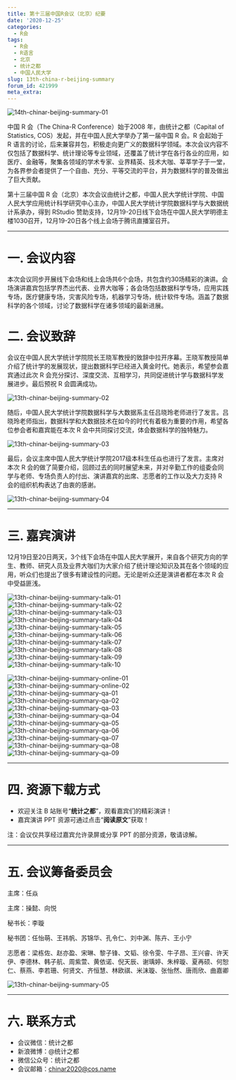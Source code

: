 ```yaml
---
title: 第十三届中国R会议（北京）纪要
date: '2020-12-25'
categories:
  - R会
tags:
  - R会
  - R语言
  - 北京
  - 统计之都
  - 中国人民大学
slug: 13th-china-r-beijing-summary
forum_id: 421999
meta_extra: 
---
```


![14th-chinar-beijing-summary-01](https://user-images.githubusercontent.com/37477330/103118352-5dad7c00-46a9-11eb-876d-cc85b215959d.png)

中国 R 会（The China-R Conference）始于2008 年，由统计之都（Capital of Statistics, COS）发起，并在中国人民大学举办了第一届中国 R 会。R 会起始于 R 语言的讨论，后来兼容并包，积极走向更广义的数据科学领域。本次会议内容不仅包括了数据科学、统计理论等专业领域，还覆盖了统计学在各行各业的应用，如医疗、金融等，聚集各领域的学术专家、业界精英、技术大咖、莘莘学子于一堂，为各界参会者提供了一个自由、充分、平等交流的平台，并为数据科学的普及做出了巨大贡献。



第十三届中国 R 会（北京）本次会议由统计之都，中国人民大学统计学院、中国人民大学应用统计科学研究中心主办，中国人民大学统计学院数据科学与大数据统计系承办，得到 RStudio 赞助支持，12月19-20日线下会场在中国人民大学明德主楼1030召开，12月19-20日各个线上会场于腾讯直播室召开。

---

# 一. 会议内容

本次会议同步开展线下会场和线上会场共6个会场，共包含约30场精彩的演讲。会场演讲嘉宾包括学界杰出代表、业界大咖等；各会场包括数据科学专场，应用实践专场，医疗健康专场，灾害风险专场，机器学习专场，统计软件专场。涵盖了数据科学的各个领域，讨论了数据科学在诸多领域的最新进展。

# 二. 会议致辞

会议在中国人民大学统计学院院长王晓军教授的致辞中拉开序幕。王晓军教授简单介绍了统计学的发展现状，提出数据科学已经进入黄金时代。她表示，希望参会嘉宾通过此次 R 会充分探讨、深度交流、互相学习，共同促进统计学与数据科学发展进步。最后预祝 R 会圆满成功。

![13th-chinar-beijing-summary-02](https://user-images.githubusercontent.com/37477330/103118319-4ff7f680-46a9-11eb-8a63-fe8e90e16dc2.jpg)

随后，中国人民大学统计学院数据科学与大数据系主任吕晓玲老师进行了发言。吕晓玲老师指出，数据科学和大数据技术在如今的时代有着极为重要的作用，希望各位参会者和嘉宾能在本次 R 会中共同探讨交流，体会数据科学的独特魅力。

![13th-chinar-beijing-summary-03](https://user-images.githubusercontent.com/37477330/103118320-51292380-46a9-11eb-8459-1d7dd3162a29.jpg)

最后，会议主席中国人民大学统计学院2017级本科生任焱也进行了发言。主席对本次 R 会的做了简要介绍，回顾过去的同时展望未来，并对辛勤工作的组委会同学与老师、专场负责人的付出、演讲嘉宾的出席、志愿者的工作以及大力支持 R 会的组织机构表达了由衷的感谢。

![13th-chinar-beijing-summary-04](https://user-images.githubusercontent.com/37477330/103118321-51292380-46a9-11eb-82e2-a01c02e86cbd.jpg)

---

# 三. 嘉宾演讲

12月19日至20日两天，3个线下会场在中国人民大学展开，来自各个研究方向的学生、教师、研究人员及业界大咖们为大家介绍了统计理论知识及其在各个领域的应用，听众们也提出了很多有建设性的问题。无论是听众还是演讲者都在本次 R 会中受益匪浅。

![13th-chinar-beijing-summary-talk-01](https://user-images.githubusercontent.com/37477330/103118338-58503180-46a9-11eb-9076-86ada338a19b.jpg)
![13th-chinar-beijing-summary-talk-02](https://user-images.githubusercontent.com/37477330/103118339-58e8c800-46a9-11eb-801e-d31c80014a17.jpg)
![13th-chinar-beijing-summary-talk-03](https://user-images.githubusercontent.com/37477330/103118342-59815e80-46a9-11eb-8e57-88bc761fbb22.jpg)
![13th-chinar-beijing-summary-talk-04](https://user-images.githubusercontent.com/37477330/103118343-5a19f500-46a9-11eb-9e5b-f77ece611c7b.jpg)
![13th-chinar-beijing-summary-talk-05](https://user-images.githubusercontent.com/37477330/103118344-5ab28b80-46a9-11eb-9b57-9e9d13ca4892.jpg)
![13th-chinar-beijing-summary-talk-06](https://user-images.githubusercontent.com/37477330/103118345-5b4b2200-46a9-11eb-8dea-d9c539ee3329.jpg)
![13th-chinar-beijing-summary-talk-07](https://user-images.githubusercontent.com/37477330/103118346-5be3b880-46a9-11eb-90b1-b1eb8398ae8a.jpg)
![13th-chinar-beijing-summary-talk-08](https://user-images.githubusercontent.com/37477330/103118347-5be3b880-46a9-11eb-9993-45f5145a1d7f.jpg)
![13th-chinar-beijing-summary-talk-09](https://user-images.githubusercontent.com/37477330/103118349-5c7c4f00-46a9-11eb-9fbd-419e2b9e38c2.jpg)
![13th-chinar-beijing-summary-talk-10](https://user-images.githubusercontent.com/37477330/103118350-5d14e580-46a9-11eb-956b-13743a280753.jpg)

![13th-chinar-beijing-summary-online-01](https://user-images.githubusercontent.com/37477330/103118323-525a5080-46a9-11eb-97a1-36e4370adbff.jpg)
![13th-chinar-beijing-summary-online-02](https://user-images.githubusercontent.com/37477330/103118324-52f2e700-46a9-11eb-94db-49e82fd5d5a3.jpg)
![13th-chinar-beijing-summary-qa-01](https://user-images.githubusercontent.com/37477330/103118327-538b7d80-46a9-11eb-8471-4b97578c86b7.jpg)
![13th-chinar-beijing-summary-qa-02](https://user-images.githubusercontent.com/37477330/103118328-54241400-46a9-11eb-86b7-2cfa585cf0ff.jpg)
![13th-chinar-beijing-summary-qa-03](https://user-images.githubusercontent.com/37477330/103118329-54241400-46a9-11eb-9825-cb72268af3fb.jpg)
![13th-chinar-beijing-summary-qa-04](https://user-images.githubusercontent.com/37477330/103118331-54bcaa80-46a9-11eb-9b67-47de76511fab.jpg)
![13th-chinar-beijing-summary-qa-05](https://user-images.githubusercontent.com/37477330/103118333-55554100-46a9-11eb-8a81-270427121f3c.jpg)
![13th-chinar-beijing-summary-qa-06](https://user-images.githubusercontent.com/37477330/103118334-56866e00-46a9-11eb-868d-c93534f4a1d0.jpg)
![13th-chinar-beijing-summary-qa-07](https://user-images.githubusercontent.com/37477330/103118335-571f0480-46a9-11eb-80aa-254ac1ca673f.jpg)
![13th-chinar-beijing-summary-qa-08](https://user-images.githubusercontent.com/37477330/103118336-571f0480-46a9-11eb-98e1-4c37a51aa5a9.jpg)
![13th-chinar-beijing-summary-qa-09](https://user-images.githubusercontent.com/37477330/103118337-57b79b00-46a9-11eb-909e-04a9ed55b35e.jpg)

---

# 四. 资源下载方式

-  欢迎关注 B 站账号“**统计之都**”，观看嘉宾们的精彩演讲！
- 嘉宾演讲 PPT 资源可通过点击“**阅读原文**”获取！

注：会议仅共享经过嘉宾允许录屏或分享 PPT 的部分资源，敬请谅解。

---

# 五. 会议筹备委员会

主席：任焱

主席：操懿、向悦

秘书长：李璇

秘书团：任怡萌、王祎帆、苏锦华、孔令仁、刘中渊、陈卉、王小宁

志愿者：梁栋佐、赵亦盈、宋琳、黎子锋、文韬、徐令雯、牛子昂、王兴睿、许天伊、李德林、韩子航、周紫萱、黄依诺、倪天辰、谢瑀婷、朱梓璇、夏再硕、何恕仁、蔡燕、李若珊、何贤文、齐恒慧、林欧祺、米沫璇、张怡然、唐雨欣、曲嘉卿  

![13th-chinar-beijing-summary-05](https://user-images.githubusercontent.com/37477330/103118322-51c1ba00-46a9-11eb-8a71-d46778555f44.jpg)

---

# 六. 联系方式

- 会议微信：统计之都
- 新浪微博：@统计之都
- 微信公众号：统计之都
- 会议邮箱：chinar2020@cos.name
